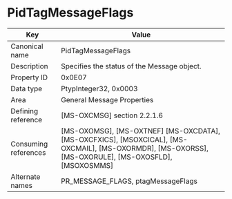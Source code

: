 # PidTagMessageFlags

| Key | Value |
|---|---|
| Canonical name | PidTagMessageFlags |
| Description | Specifies the status of the Message object. |
| Property ID | 0x0E07 |
| Data type | PtypInteger32, 0x0003 |
| Area | General Message Properties |
| Defining reference | [MS-OXCMSG] section 2.2.1.6 |
| Consuming references | [MS-OXOMSG], [MS-OXTNEF] [MS-OXCDATA], [MS-OXCFXICS], [MSOXCICAL], [MS-OXCMAIL], [MS-OXORMDR], [MS-OXORSS], [MS-OXORULE], [MS-OXOSFLD], [MSOXOSMMS] |
| Alternate names | PR_MESSAGE_FLAGS, ptagMessageFlags |
